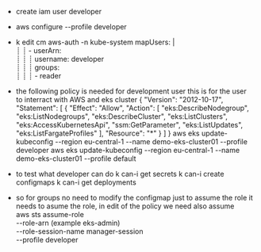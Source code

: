 - create iam user developer
- aws configure --profile developer
- k edit cm aws-auth -n kube-system
  mapUsers: |  
   ┊ ┊ - userArn: <userarn>  
   ┊ ┊ ┊ username: developer  
   ┊ ┊ ┊ groups:  
   ┊ ┊ ┊ - reader
- the following policy is needed for development user this is for the user to interract with AWS and eks cluster
  {
  "Version": "2012-10-17",
  "Statement": [
  {
  "Effect": "Allow",
  "Action": [
  "eks:DescribeNodegroup",
  "eks:ListNodegroups",
  "eks:DescribeCluster",
  "eks:ListClusters",
  "eks:AccessKubernetesApi",
  "ssm:GetParameter",
  "eks:ListUpdates",
  "eks:ListFargateProfiles"
  ],
  "Resource": "\*"
  }
  ]
  }
  aws eks update-kubeconfig --region eu-central-1 --name demo-eks-cluster01 --profile developer
  aws eks update-kubeconfig --region eu-central-1 --name demo-eks-cluster01 --profile default

- to test what developer can do
  k can-i get secrets
  k can-i create configmaps
  k can-i get deployments

- so for groups no need to modify the configmap just to assume the role
  it needs to asume the role, in edit of the policy we need also assume  
  aws sts assume-role \
  --role-arn <arn> (example eks-admin)\
  --role-session-name manager-session \
  --profile developer
